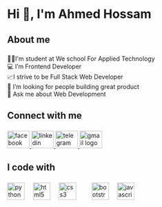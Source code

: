 <h1 align="left">Hi 👋, I'm Ahmed Hossam</h1> 
 
### 
 
<h2 align="left">About me</h2> 
 
### 
 
<p align="left">👨‍💻I'm student at We school For Applied Technology<br>💻 I’m Frontend Developer<br>📈I strive to be  Full Stack Web Developer<br>🤔 I’m looking for people building great product<br>💬 Ask me about Web Development</p> 
 
### 
 
<h2 align="left">Connect with me</h2> 
 
### 
 
<div align="left"> 
  <a href="https://www.facebook.com/share/1FQqvwwruy/" target="_blank"> 
    <img src="https://raw.githubusercontent.com/maurodesouza/profile-readme-generator/master/src/assets/icons/social/facebook/default.svg" width="52" height="40" alt="facebook logo"  /> 
  </a> 
  <a href="https://www.linkedin.com/in/ahossam2573987235063677209876523456ay9869077660709879a1?utm_source=share&utm_campaign=share_via&utm_content=profile&utm_medium=android_app" target="_blank"> 
    <img src="https://raw.githubusercontent.com/maurodesouza/profile-readme-generator/master/src/assets/icons/social/linkedin/default.svg" width="52" height="40" alt="linkedin logo"  /> 
  </a> 
  <a href="https://t.me/Ahmed_Hossam5819" target="_blank"> 
    <img src="https://raw.githubusercontent.com/maurodesouza/profile-readme-generator/master/src/assets/icons/social/telegram/default.svg" width="52" height="40" alt="telegram logo"  /> 
  </a> 
  <a href="https://mail.google.com/mail/u/2/#inbox" target="_blank"> 
    <img src="https://raw.githubusercontent.com/maurodesouza/profile-readme-generator/master/src/assets/icons/social/gmail/default.svg" width="52" height="40" alt="gmail logo"  /> 
  </a> 
</div> 
 
### 
 
<h2 align="left">I code with</h2> 
 
### 
 
<div align="left"> 
  <img src="https://cdn.jsdelivr.net/gh/devicons/devicon/icons/python/python-original.svg" height="40" alt="python logo"  /> 
  <img width="12" /> 
  <img src="https://cdn.jsdelivr.net/gh/devicons/devicon/icons/html5/html5-original.svg" height="40" alt="html5 logo"  /> 
  <img width="12" /> 
  <img src="https://cdn.jsdelivr.net/gh/devicons/devicon/icons/css3/css3-original.svg" height="40" alt="css3 logo"  /> 
  <img width="12" /> 
  <img width="12" /> 
  <img src="https://cdn.jsdelivr.net/gh/devicons/devicon/icons/bootstrap/bootstrap-original.svg" height="40" alt="bootstrap logo"  /> 
  <img width="12" /> 
  <img src="https://cdn.jsdelivr.net/gh/devicons/devicon/icons/javascript/javascript-original.svg" height="40" alt="javascript logo"  /> 
</div> 
 
### 
 
<img src="https://raw.githubusercontent.com/ahmed-hossaam/ahmed-hossaam/output/snake.svg" alt="" /> 
 
### 
 
